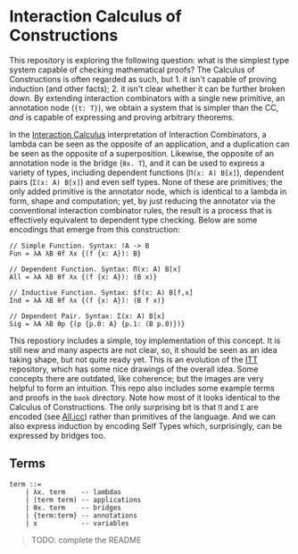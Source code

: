 Interaction Calculus of Constructions
=====================================

This repository is exploring the following question: what is the simplest type
system capable of checking mathematical proofs? The Calculus of Constructions is
often regarded as such, but 1. it isn't capable of proving induction (and other
facts); 2. it isn't clear whether it can be further broken down. By extending
interaction combinators with a single new primitive, an annotation node (`{t:
T}`), we obtain a system that is simpler than the CC, *and* is capable of
expressing and proving arbitrary theorems.

In the [Interaction
Calculus](https://github.com/VictorTaelin/Interaction-Calculus) interpretation
of Interaction Combinators, a lambda can be seen as the opposite of an
application, and a duplication can be seen as the opposite of a superposition.
Likewise, the opposite of an annotation node is the bridge (`θx. T`), and it can
be used to express a variety of types, including dependent functions (`Π(x: A)
B[x]`), dependent pairs (`Σ(x: A) B[x]`) and even self types. None of these are
primitives; the only added primitive is the annotator node, which is identical
to a lambda in form, shape and computation; yet, by just reducing the annotator
via the conventional interaction combinator rules, the result is a process that
is effectively equivalent to dependent type checking. Below are some encodings
that emerge from this construction:

```
// Simple Function. Syntax: !A -> B
Fun = λA λB θf λx {(f {x: A}): B}

// Dependent Function. Syntax: Π(x: A) B[x]
All = λA λB θf λx {(f {x: A}): (B x)}

// Inductive Function. Syntax: $f(x: A) B[f,x]
Ind = λA λB θf λx {(f {x: A}): (B f x)}

// Dependent Pair. Syntax: Σ(x: A) B[x]
Sig = λA λB θp {(p {p.0: A} {p.1: (B p.0)})}
```

This repostiory includes a simple, toy implementation of this concept. It is
still new and many aspects are not clear, so, it should be seen as an idea
taking shape, but not quite ready yet. This is an evolution of the
[ITT](https://github.com/VictorTaelin/Interaction-Type-Theory) repository, which
has some nice drawings of the overall idea. Some concepts there are outdated,
like coherence; but the images are very helpful to form an intuition. This repo
also includes some example terms and proofs in the `book` directory. Note how
most of it looks identical to the Calculus of Constructions. The only surprising
bit is that `Π` and `Σ` are encoded (see
[All.icc](https://github.com/VictorTaelin/interaction-calculus-of-constructions/blob/main/book/All.icc))
rather than primitives of the language. And we can also express induction by
encoding Self Types which, surprisingly, can be expressed by bridges too.

Terms
-----

```
term ::=
    | λx. term    -- lambdas
    | (term term) -- applications
    | θx. term    -- bridges
    | {term:term} -- annotations
    | x           -- variables
```

> TODO: complete the README
